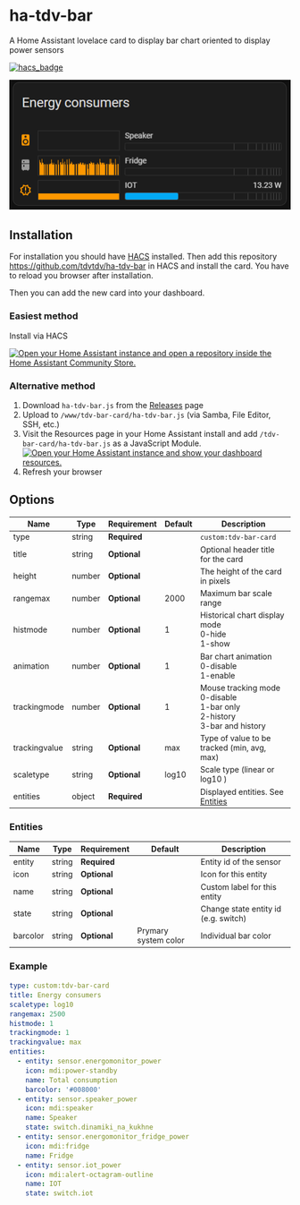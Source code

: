 # ha-tdv-bar
A Home Assistant lovelace card to display bar chart  oriented to display power sensors

[![hacs_badge](https://img.shields.io/badge/HACS-Custom-41BDF5.svg?style=for-the-badge)](https://github.com/hacs/integration)


![Simple example card](img/main-image.png)


## Installation

For installation you should have [HACS](https://hacs.xyz/docs/setup/download/) installed. Then add this repository https://github.com/tdvtdv/ha-tdv-bar in HACS and install the card. You have to reload you browser after installation.

Then you can add the new card into your dashboard.

### Easiest method

Install via HACS

[![Open your Home Assistant instance and open a repository inside the Home Assistant Community Store.](https://my.home-assistant.io/badges/hacs_repository.svg)](https://my.home-assistant.io/redirect/hacs_repository/?owner=tdvtdv&repository=ha-tdv-bar&category=plugin)

### Alternative method

1. Download `ha-tdv-bar.js` from the [Releases](https://github.com/tdvtdv/ha-tdv-bar/releases) page
2. Upload to `/www/tdv-bar-card/ha-tdv-bar.js` (via Samba, File Editor, SSH, etc.)
3. Visit the Resources page in your Home Assistant install and add `/tdv-bar-card/ha-tdv-bar.js` as a
   JavaScript Module.
   [![Open your Home Assistant instance and show your dashboard resources.](https://my.home-assistant.io/badges/lovelace_resources.svg)](https://my.home-assistant.io/redirect/lovelace_resources/)
4. Refresh your browser



## Options

| Name              | Type    | Requirement  | Default             | Description                                 |
| ----------------- | ------- | ------------ | ------------------- | ------------------------------------------- |
| type              | string  | **Required** |                     | `custom:tdv-bar-card`
| title             | string  | **Optional** |                     | Optional header title for the card
| height            | number  | **Optional** |                     | The height of the card in pixels
| rangemax          | number  | **Optional** | 2000                | Maximum bar scale range
| histmode          | number  | **Optional** | 1                   | Historical chart display mode<br>0-hide<br>1-show
| animation         | number  | **Optional** | 1                   | Bar chart animation<br>0-disable<br>1-enable
| trackingmode      | number  | **Optional** | 1                   | Mouse tracking mode<br>0-disable<br>1-bar only<br>2-history<br>3-bar and history
| trackingvalue     | string  | **Optional** | max                 | Type of value to be tracked (min, avg, max)
| scaletype         | string  | **Optional** | log10               | Scale type (linear or log10 )
| entities          | object  | **Required** |                     | Displayed entities. See [Entities](#Entities)

### Entities

| Name              | Type    | Requirement  | Default              | Description                                 |
| ----------------- | ------- | ------------ | -------------------- | ------------------------------------------- |
| entity            | string  | **Required** |                      | Entity id of the sensor
| icon              | string  | **Optional** |                      | Icon for this entity
| name              | string  | **Optional** |                      | Custom label for this entity
| state             | string  | **Optional** |                      | Change state entity id (e.g. switch)
| barcolor          | string  | **Optional** | Prymary system color | Individual bar color


### Example

```yaml
type: custom:tdv-bar-card
title: Energy consumers
scaletype: log10
rangemax: 2500
histmode: 1
trackingmode: 1
trackingvalue: max
entities:
  - entity: sensor.energomonitor_power
    icon: mdi:power-standby
    name: Total consumption
    barcolor: '#008000'
  - entity: sensor.speaker_power
    icon: mdi:speaker
    name: Speaker
    state: switch.dinamiki_na_kukhne
  - entity: sensor.energomonitor_fridge_power
    icon: mdi:fridge
    name: Fridge
  - entity: sensor.iot_power
    icon: mdi:alert-octagram-outline
    name: IOT
    state: switch.iot
```